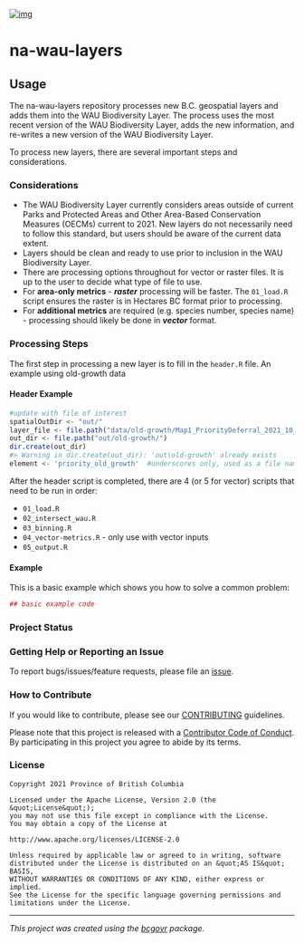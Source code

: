 [![img](https://img.shields.io/badge/Lifecycle-Experimental-339999)](https://github.com/bcgov/repomountie/blob/master/doc/lifecycle-badges.md)

# na-wau-layers

## Usage

The na-wau-layers repository processes new B.C. geospatial layers and
adds them into the WAU Biodiversity Layer. The process uses the most
recent version of the WAU Biodiversity Layer, adds the new information,
and re-writes a new version of the WAU Biodiversity Layer.

To process new layers, there are several important steps and
considerations.

### Considerations

-   The WAU Biodiversity Layer currently considers areas outside of
    current Parks and Protected Areas and Other Area-Based Conservation
    Measures (OECMs) current to 2021. New layers do not necessarily need
    to follow this standard, but users should be aware of the current
    data extent.
-   Layers should be clean and ready to use prior to inclusion in the
    WAU Biodiversity Layer.
-   There are processing options throughout for vector or raster files.
    It is up to the user to decide what type of file to use.
-   For **area-only metrics** - ***raster*** processing will be faster.
    The `01_load.R` script ensures the raster is in Hectares BC format
    prior to processing.
-   For **additional metrics** are required (e.g. species number,
    species name) - processing should likely be done in ***vector***
    format.

### Processing Steps

The first step in processing a new layer is to fill in the `header.R`
file. An example using old-growth data

#### Header Example

``` r
#update with file of interest
spatialOutDir <- "out/"
layer_file <- file.path("data/old-growth/Map1_PriorityDeferral_2021_10_24.shp")
out_dir <- file.path("out/old-growth/")
dir.create(out_dir)
#> Warning in dir.create(out_dir): 'out\old-growth' already exists
element <- 'priority_old_growth'  #underscores only, used as a file name but also column name
```

After the header script is completed, there are 4 (or 5 for vector)
scripts that need to be run in order:

-   `01_load.R`
-   `02_intersect_wau.R`
-   `03_binning.R`
-   `04_vector-metrics.R` - only use with vector inputs
-   `05_output.R`

#### Example

This is a basic example which shows you how to solve a common problem:

``` r
## basic example code
```

### Project Status

### Getting Help or Reporting an Issue

To report bugs/issues/feature requests, please file an
[issue](https://github.com/bcgov/na-wau-layers/issues/).

### How to Contribute

If you would like to contribute, please see our
[CONTRIBUTING](CONTRIBUTING.md) guidelines.

Please note that this project is released with a [Contributor Code of
Conduct](CODE_OF_CONDUCT.md). By participating in this project you agree
to abide by its terms.

### License

    Copyright 2021 Province of British Columbia

    Licensed under the Apache License, Version 2.0 (the &quot;License&quot;);
    you may not use this file except in compliance with the License.
    You may obtain a copy of the License at

    http://www.apache.org/licenses/LICENSE-2.0

    Unless required by applicable law or agreed to in writing, software distributed under the License is distributed on an &quot;AS IS&quot; BASIS,
    WITHOUT WARRANTIES OR CONDITIONS OF ANY KIND, either express or implied.
    See the License for the specific language governing permissions and limitations under the License.

------------------------------------------------------------------------

*This project was created using the
[bcgovr](https://github.com/bcgov/bcgovr) package.*

